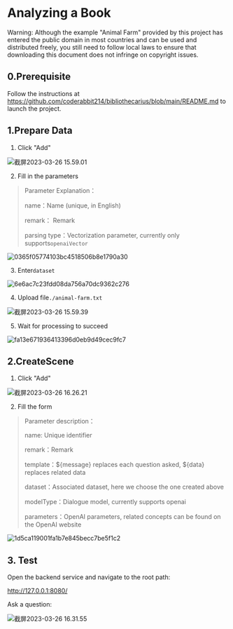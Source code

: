 # Analyzing a Book

Warning: Although the example "Animal Farm" provided by this project has entered the public domain in most countries and can be used and distributed freely, you still need to follow local laws to ensure that downloading this document does not infringe on copyright issues.

## 0.Prerequisite

Follow the instructions at https://github.com/coderabbit214/bibliothecarius/blob/main/README.md to launch the project.

## 1.Prepare Data

1. Click "Add"

![截屏2023-03-26 15.59.01](https://images-jsh.oss-cn-beijing.aliyuncs.com/coderabbit/2023/03/26/20230326-161932.png?)

2. Fill in the parameters

> Parameter Explanation：
>
> name：Name (unique, in English)
>
> remark： Remark
>
> parsing type：Vectorization parameter, currently only supports`openaiVector`

![0365f05774103bc4518506b8e1790a30](https://images-jsh.oss-cn-beijing.aliyuncs.com/coderabbit/2023/03/26/20230326-210431.jpg?)

3. Enter`dataset`

![6e6ac7c23fdd08da756a70dc9362c276](https://images-jsh.oss-cn-beijing.aliyuncs.com/coderabbit/2023/03/26/20230326-210440.jpg?)

4. Upload file`./animal-farm.txt`

![截屏2023-03-26 15.59.39](https://images-jsh.oss-cn-beijing.aliyuncs.com/coderabbit/2023/03/26/20230326-162545.png?)

5. Wait for processing to succeed

![fa13e671936413396d0eb9d49cec9fc7](https://images-jsh.oss-cn-beijing.aliyuncs.com/coderabbit/2023/03/26/20230326-210447.jpg?)

## 2.CreateScene

1. Click "Add"

![截屏2023-03-26 16.26.21](https://images-jsh.oss-cn-beijing.aliyuncs.com/coderabbit/2023/03/26/20230326-162723.png?)

2. Fill the form

> Parameter description：
>
> name: Unique identifier
>
> remark：Remark
>
> template：${message} replaces each question asked, ${data} replaces related data
>
> dataset：Associated dataset, here we choose the one created above
>
> modelType：Dialogue model, currently supports openai
>
> parameters：OpenAI parameters, related concepts can be found on the OpenAI website

![1d5ca119001fa1b7e845becc7be5f1c2](https://images-jsh.oss-cn-beijing.aliyuncs.com/coderabbit/2023/03/26/20230326-210412.jpg?)

## 3. Test

Open the backend service and navigate to the root path:

http://127.0.0.1:8080/

Ask a question:

![截屏2023-03-26 16.31.55](https://images-jsh.oss-cn-beijing.aliyuncs.com/coderabbit/2023/03/26/20230326-163202.png?)
